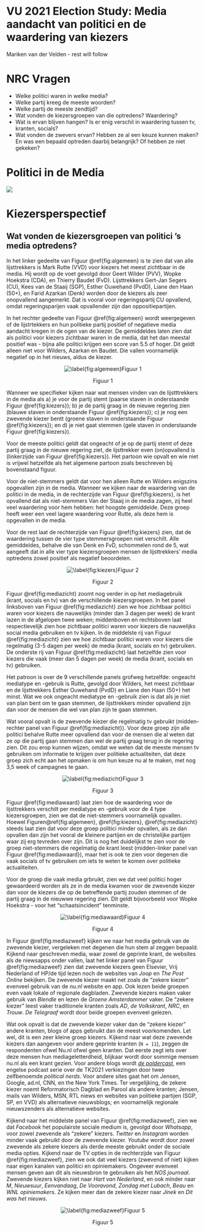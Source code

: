 VU 2021 Election Study: Media aandacht van politici en de waardering van
kiezers
================
Mariken van der Velden - rest will follow

# NRC Vragen

  - Welke politici waren in welke media?
  - Welke partij kreeg de meeste woorden?
  - Welke partij de meeste zendtijd?
  - Wat vonden de kiezersgroepen van die optredens? Waardering?
  - Wat is ervan blijven hangen? Is er enig verschil in waardering
    tussen tv, kranten, socials?
  - Wat vonden de zwevers ervan? Hebben ze al een keuze kunnen maken? En
    was een bepaald optreden daarbij belangrijk? Of hebben ze niet
    gekeken?

# Politici in de Media

<img src="visibility media-1.png" style="display: block; margin: auto;" />

# Kiezersperspectief

## Wat vonden de kiezersgroepen van politici ’s media optredens?

In het linker gedeelte van Figuur @ref{fig:algemeen} is te zien dat van
alle lijsttrekkers is Mark Rutte (VVD) voor kiezers het meest zichtbaar
in de media. Hij wordt op de voet gevolgd door Geert Wilder (PVV), Wopke
Hoekstra (CDA), en Thierry Baudet (FvD). Lijsttrekkers Gert-Jan Segers
(CU), Kees van de Staaij (SGP), Esther Ouwehand (PvdD), Liane den Haan
(50+), en Farid Azarkan (Denk) worden door de kiezers als zeer
onopvallend aangemerkt. Dat is vooral voor regeringspartij CU opvallend,
omdat regeringsparijen vaak opvallender zijn dan oppositiepartijen.

In het rechter gedeelte van Figuur @ref{fig:algemeen} wordt weergegeven
of de lijstrtekkers en hun politieke partij positief of negatieve media
aandacht kregen in de ogen van de kiezer. De gemiddeldes laten zien dat
als politici voor kiezers zichtbaar waren in de media, dat het dan
meestal positief was - bijna alle politici krijgen een score van 5.5 of
hoger. Dit geldt alleen niet voor Wilders, Azarkan en Baudet. Die vallen
voornamelijk negatief op in het nieuws, aldus de
kiezer.

<div class="figure" style="text-align: center">

<img src="Media Performance Politiek - algemeen-1.png" alt="\label{fig:algemeen}Figuur 1"  />

<p class="caption">

Figuur 1

</p>

</div>

Wanneer we specifieker kijken naar wat mensen vinden van de
lijstttrekkers in de media als a) je voor de partij stemt (paarse staven
in onderstaande Figuur @ref{fig:kiezers}); b) je de partij graag in de
nieuwe regering zien (blauwe staven in onderstaande Figuur
@ref{fig:kiezers}); c) je nog een zwevende kiezer bentt (groene staven
in onderstaande Figuur @ref{fig:kiezers}); en d) je niet gaat stemmen
(gele staven in onderstaande Figuur @ref{fig:kiezers}).

Voor de meeste politici geldt dat ongeacht of je op de partij stemt of
deze partij graag in de nieuwe regering ziet, de lijsttrekker even
(on)opvallend is (linkerzijde van Figuur @ref{fig:kiezers}). Het partoon
wie opvalt en wie niet is vrijwel hetzelfde als het algemene partoon
zoals beschreven bij bovenstaand figuur.

Voor de niet-stemmers geldt dat voor hen alleen Rutte en Wilders
enigszins opgevallen zijn in de media. Wanneer we kijken naar de
waardering van de politici in de media, in de rechterzijde van Figuur
@ref{fig:kiezers}, is het opvallend dat als niet-stemmers Van der Staaij
in de media zagen, zij heel veel waardering voor hem hebben: het hoogste
gemiddelde. Deze groep heeft weer een veel lagere waardering voor Rutte,
als deze hem is opgevallen in de media.

Voor de rest laat de rechterzijde van Figuur @ref{fig:kiezers} zien, dat
de waardering tussen de vier type stemmersgroepen niet verschilt. Alle
gemiddeldes, behalve die van Denk en FvD, schommelen rond de 5, wat
aangeeft dat in alle vier type kiezersgroepen mensen de lijsttrekkers’
media optredens zowel positief als negatief
beoordelen.

<div class="figure" style="text-align: center">

<img src="Media Performance Politiek - kiezersgroepen-1.png" alt="\label{fig:kiezers}Figuur 2"  />

<p class="caption">

Figuur 2

</p>

</div>

Figuur @ref{fig:mediazicht} zoomt nog verder in op het mediagebruik
(krant, socials en tv) van de verschillende kiezersgroepen. In het panel
linksboven van Figuur @ref{fig:mediazicht} zien we hoe zichtbaar
politici waren voor kiezers die nauwelijks (minder dan 3 dagen per week)
de krant lazen in de afgelopen twee weken; middenboven en rechtsboven
laat respectievelijk zien hoe zichtbaar politici waren voor kiezers die
nauwelijks social media gebruiken en tv kijken. In de middelste rij van
Figuur @ref{fig:mediazicht} zien we hoe zichtbaar politici waren voor
kiezers die regelmatig (3-5 dagen per week) de media (krant, socials en
tv) gebruiken. De onderste rij van Figuur @ref{fig:mediazicht} laat
hetzelfde zien voor kiezers die vaak (meer dan 5 dagen per week) de
media (krant, socials en tv) gebruiken.

Het patroon is over de 9 verschillende panels grofweg hetzelfde:
ongeacht mediatype en -gebruik is Rutte, gevolgd door Wilders, het meest
zichtbaar en de lijsttrekkers Esther Ouwehand (PvdD) en Liane den Haan
(50+) het minst. Wat we ook ongeacht mediatype en -gebruik zien is dat
als je niet van plan bent om te gaan stemmen, de lijsttrekkers minder
opvallend zijn dan voor de mensen die wel van plan zijn te gaan stemmen.

Wat vooral opvalt is de zwevende kiezer die regelmatig tv gebruikt
(midden-rechter panel van Figuur @ref{fig:mediazicht}). Voor deze groep
zijn alle politici behalve Rutte meer opvallend dan voor de mensen die
al weten dat ze op die partij gaan stemmen dan wel de partij graag terug
in de regering zien. Dit zou erop kunnen wijzen, omdat we weten dat de
meeste mensen tv gebruiken om informatie te krijgen over politieke
actualiteiten, dat deze groep zich echt aan het opmaken is om hun keuze
nu al te maken, met nog 3,5 week of campagnes te
gaan.

<div class="figure" style="text-align: center">

<img src="Media Performance Politiek - kiezersgroepen + mediatype-1.png" alt="\label{fig:mediazicht}Figuur 3"  />

<p class="caption">

Figuur 3

</p>

</div>

Figuur @ref{fig:mediawaard} laat zien hoe de waardering voor de
lijsttrekkers verschilt per mediatype en -gebruik voor de 4 type
kiezersgroepen, zien we dat de niet-stemmers voornamelijk opvallen.
Hoewel Figuren@ref{fig:algemeen}, @ref{fig:kiezers},
@ref{fig:mediazicht} steeds laat zien dat voor deze groep politici
minder opvallen, als ze dan opvallen dan zijn het vooral de kleinere
partijen en de christelijke partijen waar zij erg tevreden over zijn.
Dit is nog het duidelijkst te zien voor de groep niet-stemmers die
regelmatig de krant leest (midden-linker panel van Figuur
@ref{fig:mediawaard}), maar het is ook te zien voor degenen die vaak
socials of tv gebruiken om iets te weten te komen over politieke
actualiteiten.

Voor de groep die vaak media grbruikt, zien we dat veel politici hoger
gewaardeerd worden als ze in de media kwamen voor de zwevende kiezer dan
voor de kiezers die op de betreffende partij zouden stemmen of de partij
graag in de nieuwwe regering zien. Dit geldt bijvoorbeeld voor Wopke
Hoekstra - voor het “schaatsincident”
tenminste.

<div class="figure" style="text-align: center">

<img src="Media Performance Politiek - kiezersgroepen + mediatype2-1.png" alt="\label{fig:mediawaard}Figuur 4"  />

<p class="caption">

Figuur 4

</p>

</div>

In Figuur @ref{fig:mediazweef} kijken we naar het media gebruik van de
zwevende kiezer, vergeleken met degenen die hun stem al zeggen bepaald.
Kijkend naar geschreven media, waar zowel de geprinte krant, de websites
als de niewsapps onder vallen, laat het linker panel van Figuur
@ref{fig:mediazweef} zien dat zwevende kiezers geen Elsevier, Vrij
Nederland of HP/de tijd lezen noch de websites van *Joop* en *The Post
Online* bekijken. De zwevende kiezer maakt net zoals de “zekere kiezer”
evenveel gebruik van de *nu.nl* website en app. Ook lezen beide groepen
even vaak lokale of regionale dagbladen. Zwevende kiezers maken vaker
gebruik van *Blendle* en lezen de *Groene Amsterdammer* vaker. De
“zekere kiezer” leest vaker traditionele kranten zoals *AD*, *de
Volkskrant*, *NRC*, en *Trouw*. *De Telegraaf* wordt door beide groepen
evenveel gelezen.

Wat ook opvalt is dat de zwevende kiezer vaker dan de “zekere kiezer”
andere kranten, blogs of apps gebruikt dan de meest voorkomenden. Let
wel, dit is een zeer kleine groep kiezers. Kijkend naar wat deze
zwevende kiezers dan aangeven voor andere geprinte kranten (`N = 11`),
zeggen de respondenten ofwel Nu.nl ofwel geen kranten. Dat eerste zegt
iets over deze mensen hun mediageletterdheid, blijkaar wordt door
sommige mensen nu.nl als een krant gezien. Voor andere blogs wordt [*de
poldercast*](https://poldercast.buzzsprout.com/1565048/7539340), een
engelse podcast serie over de TK2021 verkiezingen door twee zelfbenoemde
*political nerds*. Voor andere sites gaat het om Jensen, Google, ad.nl,
CNN, en the New York Times. Ter vergelijking, de zekere kiezer noemt
Reformatorisch Dagblad en Parool als andere kranten; Jensen, mails van
Wilders, MSN, RTL niews en websites van politieke partijen (SGP, SP, en
VVD) als alternatieve nieuwsblogs; en voornamelijk regionale
nieuwszenders als alternatieve websites.

Kijkend naar het middelste panel van Figuur @ref{fig:mediazweef}, zien
we dat *Facebook* het populairste sociale medium is, gevolgd door
*Whatsapp*, voor zowel zwevende als “zekere” kiezers. *Twitter* en
*Instagram* worden minder vaak gebruikt door de zwevende kiezer.
*Youtube* wordt door zowel zwevende als zekere kiezers als derde meeste
gebruikt onder de sociale media opties. Kijkend naar de TV opties in de
rechterzijde van Figuur @ref{fig:mediazweef}, zien we ook dat veel
kiezers (zwevend of niet) kijken naar eigen kanalen van politici en
opiniemakers. Ongeveer evenveel mensen geven aan dit als nieuwsbron te
gebruiken als het *NOS journaal*. Zwevende kiezers kijken niet naar
*Hart van Nederland*, en ook minder naar *M*, *Nieuwsuur*, *Eenvandaag*,
*De Vooravond*, *Zondag met Lubach*, *Beau* en *WNL opiniemakers*. Ze
kijken meer dan de zekere kiezer naar *Jinek* en *Dit was het
nieuws*.

<div class="figure" style="text-align: center">

<img src="Mediagebruik Zwevende Kiezers-1.png" alt="\label{fig:mediazweef}Figuur 5"  />

<p class="caption">

Figuur 5

</p>

</div>
